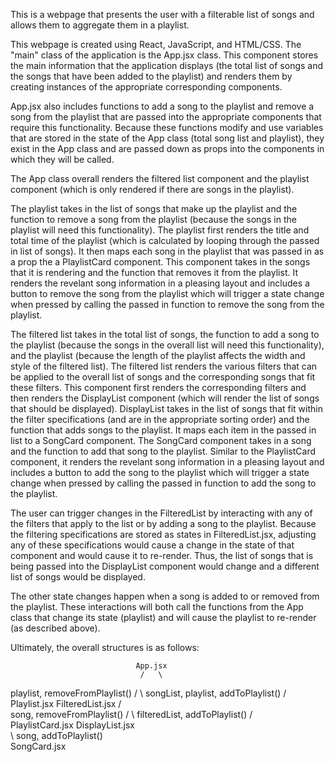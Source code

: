 This is a webpage that presents the user with a filterable list of songs and allows them to aggregate them in a playlist.

This webpage is created using React, JavaScript, and HTML/CSS. The "main" class of the application is the App.jsx class. This component stores the main information that the application displays (the total list of songs and the songs that have been added to the playlist) and renders them by creating instances of the appropriate corresponding components. 

App.jsx also includes functions to add a song to the playlist and remove a song from the playlist that are passed into the appropriate components that require this functionality. Because these functions modify and use variables that are stored in the state of the App class (total song list and playlist), they exist in the App class and are passed down as props into the components in which they will be called.

The App class overall renders the filtered list component and the playlist component (which is only rendered if there are songs in the playlist). 

The playlist takes in the list of songs that make up the playlist and the function to remove a song from the playlist (because the songs in the playlist will need this functionality). The playlist first renders the title and total time of the playlist (which is calculated by looping through the passed in list of songs). It then maps each song in the playlist that was passed in as a prop the a PlaylistCard component. This component takes in the songs that it is rendering and the function that removes it from the playlist. It renders the revelant song information in a pleasing layout and includes a button to remove the song from the playlist which will trigger a state change when pressed by calling the passed in function to remove the song from the playlist.

The filtered list takes in the total list of songs, the function to add a song to the playlist (because the songs in the overall list will need this functionality), and the playlist (because the length of the playlist affects the width and style of the filtered list). The filtered list renders the various filters that can be applied to the overall list of songs and the corresponding songs that fit these filters. This component first renders the corresponding filters and then renders the DisplayList component (which will render the list of songs that should be displayed). DisplayList takes in the list of songs that fit within the filter specifications (and are in the appropriate sorting order) and the function that adds songs to the playlist. It maps each item in the passed in list to a SongCard component. The SongCard component takes in a song and the function to add that song to the playlist. Similar to the PlaylistCard component, it renders the revelant song information in a pleasing layout and includes a button to add the song to the playlist which will trigger a state change when pressed by calling the passed in function to add the song to the playlist.

The user can trigger changes in the FilteredList by interacting with any of the filters that apply to the list or by adding a song to the playlist. Because the filtering specifications are stored as states in FilteredList.jsx, adjusting any of these specifications would cause a change in the state of that component and would cause it to re-render. Thus, the list of songs that is being passed into the DisplayList component would change and a different list of songs would be displayed. 

The other state changes happen when a song is added to or removed from the playlist. These interactions will both call the functions from the App class that change its state (playlist) and will cause the playlist to re-render (as described above).

Ultimately, the overall structures is as follows:

                                App.jsx
                                 /   \
 playlist, removeFromPlaylist() /     \ songList, playlist, addToPlaylist()
                               /       \
                        Playlist.jsx    FilteredList.jsx
                             /           \
 song, removeFromPlaylist() /             \ filteredList, addToPlaylist()
                           /               \
                  PlaylistCard.jsx     DisplayList.jsx
                                             \
                                              \ song, addToPlaylist()
                                               \
                                           SongCard.jsx  